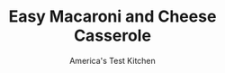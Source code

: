 ---
layout: ../../layouts/MarkdownPostLayout.astro
title: Easy Macaroni and Cheese Casserole
author: America's Test Kitchen
pubDate: 2023-03-15
description: "This delicious casserole is so easy to make that you dont even have to boil the pasta."
image_url: https://res.cloudinary.com/hksqkdlah/image/upload/ar_1:1,c_fill,dpr_2.0,f_auto,fl_lossy.progressive.strip_profile,g_faces:auto,q_auto:low,w_344/SFS_Easy-Macaroni-and-Cheese-Casserole-31_meonkb
tags: ["Main Courses","Pasta","Cheese","Vegetarian","Casseroles","Thanksgiving"]
calories: 3158
protein: 20
carbohydrates: 33
fats: 
fiber: 1
ingredients: ["8 ounces, sharp cheddar cheese, shredded (2 cups), divided","4 ounces, American cheese, shredded (1 cup)","4 teaspoons, cornstarch, divided","8 ounces (2 cups), elbow macaroni","1 cup, heavy cream","2 cups, water","2 , large eggs","2 teaspoons, Dijon mustard","2 teaspoons, hot sauce","2 teaspoons, Worcestershire sauce","1/2 teaspoon, table salt","1/2 teaspoon, pepper"]
serves: 6
time: "1½ hours, plus 25 minutes cooling"
instructions: ["Adjust oven rack 6 inches from broiler element and heat oven to 400 degrees. Toss 4 ounces cheddar, American cheese, and 2 teaspoons cornstarch together in bowl. Add macaroni, toss to combine, and transfer mixture to broiler-safe 8-inch square baking dish.","Whisk cream and remaining 2 teaspoons cornstarch together in now-empty bowl until cornstarch is dissolved. Whisk in water, eggs, mustard, hot sauce, Worcestershire, salt, and pepper until fully combined. Pour cream mixture over macaroni mixture in dish. Cover with aluminum foil and bake for 30 minutes.","Remove dish from oven and discard foil. Stir to redistribute macaroni. Sprinkle with remaining 4 ounces cheddar. Return dish to oven and continue to bake until edges are bubbling and just set and center registers 150 to 160 degrees, about 15 minutes.","Turn on broiler. Broil until top of casserole is spotty brown, about 2 minutes. Let rest on wire rack for 25 minutes. Serve."]
nutrition: ["257 mg Potassium","386 mg Phosphorus","397 mg Calcium","1 mg Iron","43 mg Magnesium","550 mg Sodium","2 mg Zinc","34 g Fat","9 g Monounsaturated","1 g Polyunsaturated","1 mg Vitamin C","166 mg Cholesterol","19 g Saturated","1 g Fiber","27 µg Folate (food)","2 g Sugars","2 µg Vitamin K","144 g Water","33 g Carbs","27 µg Folate equivalent (total)","20 g Protein","289 µg Vitamin A","526 kcal Energy","3158 calories"]
notes: "Note that the macaroni has not been cooked when its combined with the cheeses and cornstarch in step 1 of the recipe. For the best results, ask for a 4-ounce block of American cheese at the deli counter and shred it on the large holes of a box grater yourself. We developed this recipe using a ceramic baking dish. If you choose to use a metal baking pan, reduce the cooking time in step 2 to 25 minutes."
---